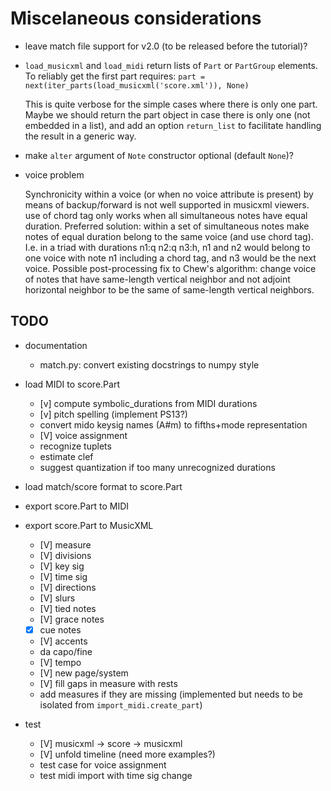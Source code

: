 Miscelaneous considerations
===========================

- leave match file support for v2.0 (to be released before the tutorial)?

- `load_musicxml` and `load_midi` return lists of `Part` or `PartGroup` elements. To reliably get the first part requires:
    `part = next(iter_parts(load_musicxml('score.xml')), None)`

    This is quite verbose for the simple cases where there is only one
    part. Maybe we should return the part object in case there is only one (not
    embedded in a list), and add an option `return_list` to facilitate handling
    the result in a generic way.

- make `alter` argument of `Note` constructor optional (default `None`)?

- voice problem
  
  Synchronicity within a voice (or when no voice attribute is present) by means of backup/forward is not well supported in musicxml viewers. use of chord tag only works when all simultaneous notes have equal duration.
  Preferred solution: within a set of simultaneous notes make notes of equal duration belong to the same voice (and use chord tag). I.e. in a triad with durations n1:q n2:q n3:h, n1 and n2 would belong to one voice with note n1 including a chord tag, and n3 would be the next voice. Possible post-processing fix to Chew's algorithm: change voice of notes that have same-length vertical neighbor and not adjoint horizontal neighbor to be the same of same-length vertical neighbors.

TODO
----

  - documentation
    - match.py: convert existing docstrings to numpy style

  - load MIDI to score.Part
    - [v] compute symbolic_durations from MIDI durations
    - [v] pitch spelling (implement PS13?)
    - convert mido keysig names (A#m) to fifths+mode representation
    - [V] voice assignment
    - recognize tuplets
    - estimate clef
    - suggest quantization if too many unrecognized durations
    
  - load match/score format to score.Part

  - export score.Part to MIDI

  - export score.Part to MusicXML
    - [V] measure
    - [V] divisions
    - [V] key sig
    - [V] time sig
    - [V] directions
	- [V] slurs
	- [V] tied notes
	- [V] grace notes
    - [X] cue notes 
	- [V] accents
    - da capo/fine
    - [V] tempo
    - [V] new page/system
    - [V] fill gaps in measure with rests
    - add measures if they are missing (implemented but needs to be isolated from `import_midi.create_part`)

 - test
     - [V] musicxml -> score -> musicxml
     - [V] unfold timeline (need more examples?)
     - test case for voice assignment
     - test midi import with time sig change
     
